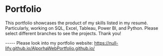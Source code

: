 # Portfolio
This portfolio showcases the product of my skills listed in my resumé. Particularly, working on SQL, Excel, Tableau, Power BI, and Python. Please select different branches to see the projects. Thank you!

----- Please look into my portfolio website: https://null-lify.github.io/AlporhaWebPortfolio.github.io/

